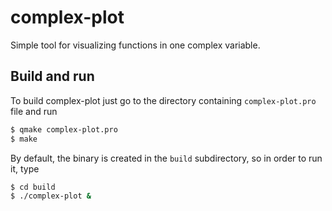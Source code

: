 # complex-plot
Simple tool for visualizing functions in one complex variable.

## Build and run
To build complex-plot just go to the directory containing `complex-plot.pro` file and run

```sh
$ qmake complex-plot.pro
$ make
```

By default, the binary is created in the `build` subdirectory, so in order to run it, type

```sh
$ cd build
$ ./complex-plot &
```
